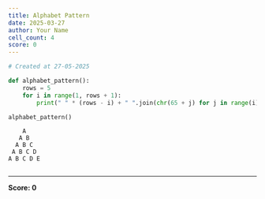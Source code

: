 ```yaml
---
title: Alphabet Pattern
date: 2025-03-27
author: Your Name
cell_count: 4
score: 0
---
```


```python
# Created at 27-05-2025
```


```python
def alphabet_pattern():
    rows = 5
    for i in range(1, rows + 1):
        print(" " * (rows - i) + " ".join(chr(65 + j) for j in range(i)))
```


```python
alphabet_pattern()
```

        A
       A B
      A B C
     A B C D
    A B C D E



```python

```


---
**Score: 0**
